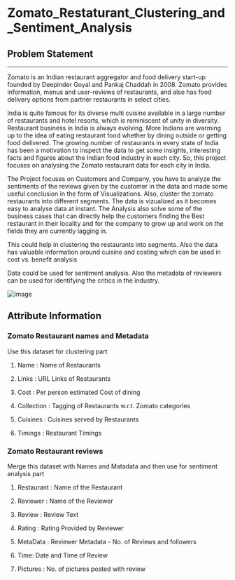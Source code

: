 # Zomato_Restaturant_Clustering_and_Sentiment_Analysis

## **Problem Statement**

__________

Zomato is an Indian restaurant aggregator and food delivery start-up founded by Deepinder Goyal and Pankaj Chaddah in 2008. Zomato provides information, menus and user-reviews of restaurants, and also has food delivery options from partner restaurants in select cities.

India is quite famous for its diverse multi cuisine available in a large number of restaurants and hotel resorts, which is reminiscent of unity in diversity. Restaurant business in India is always evolving. More Indians are warming up to the idea of eating restaurant food whether by dining outside or getting food delivered. The growing number of restaurants in every state of India has been a motivation to inspect the data to get some insights, interesting facts and figures about the Indian food industry in each city. So, this project focuses on analysing the Zomato restaurant data for each city in India.

The Project focuses on Customers and Company, you have  to analyze the sentiments of the reviews given by the customer in the data and made some useful conclusion in the form of Visualizations. Also, cluster the zomato restaurants into different segments. The data is vizualized as it becomes easy to analyse data at instant. The Analysis also solve some of the business cases that can directly help the customers finding the Best restaurant in their locality and for the company to grow up and work on the fields they are currently lagging in.

This could help in clustering the restaurants into segments. Also the data has valuable information around cuisine and costing which can be used in cost vs. benefit analysis

Data could be used for sentiment analysis. Also the metadata of reviewers can be used for identifying the critics in the industry. 

![image](https://user-images.githubusercontent.com/107803391/210419600-c9abb5b0-223e-4a10-9f38-d442a723211d.png)

## **Attribute Information**

### **Zomato Restaurant names and Metadata**
Use this dataset for clustering part

1. Name : Name of Restaurants

2. Links : URL Links of Restaurants

3. Cost : Per person estimated Cost of dining

4. Collection : Tagging of Restaurants w.r.t. Zomato categories

5. Cuisines : Cuisines served by Restaurants

6. Timings : Restaurant Timings

### **Zomato Restaurant reviews**
Merge this dataset with Names and Matadata and then use for sentiment analysis part

1. Restaurant : Name of the Restaurant

2. Reviewer : Name of the Reviewer

3. Review : Review Text

4. Rating : Rating Provided by Reviewer

5. MetaData : Reviewer Metadata - No. of Reviews and followers

6. Time: Date and Time of Review

7. Pictures : No. of pictures posted with review
